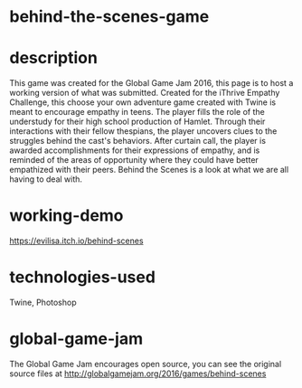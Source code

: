 # behind-the-scenes-game

# description
 This game was created for the Global Game Jam 2016, this page is to host a working version of what was submitted.  Created for the iThrive Empathy Challenge, this choose your own adventure game created with Twine is meant to encourage empathy in teens. The player fills the role of the understudy for their high school production of Hamlet. Through their interactions with their fellow thespians, the player uncovers clues to the struggles behind the cast's behaviors. After curtain call, the player is awarded accomplishments for their expressions of empathy, and is reminded of the areas of opportunity where they could have better empathized with their peers. Behind the Scenes is a look at what we are all having to deal with. 

 # working-demo
 https://evilisa.itch.io/behind-scenes
 
 # technologies-used
 Twine, Photoshop
 
 # global-game-jam
 The Global Game Jam encourages open source, you can see the original source files at http://globalgamejam.org/2016/games/behind-scenes
 